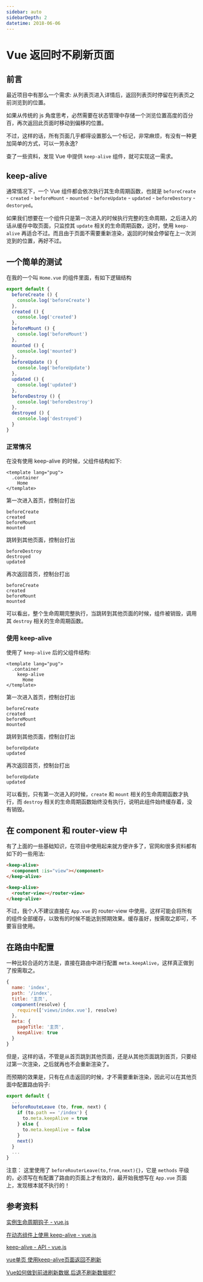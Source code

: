 ```yaml
---
sidebar: auto
sidebarDepth: 2
datetime: 2018-06-06
---
```


# Vue 返回时不刷新页面

## 前言

最近项目中有那么一个需求: 从列表页进入详情后，返回列表页时停留在列表页之前浏览到的位置。

如果从传统的 js 角度思考，必然需要在状态管理中存储一个浏览位置高度的百分百，再次返回此页面时移动到偏移的位置。

不过，这样的话，所有页面几乎都得设置那么一个标记，非常麻烦，有没有一种更加简单的方式，可以一劳永逸?

查了一些资料，发现 Vue 中提供 `keep-alive` 组件，就可实现这一需求。

## keep-alive

通常情况下，一个 Vue 组件都会依次执行其生命周期函数，也就是 `beforeCreate` - `created` - `beforeMount` - `mounted` - `beforeUpdate` - `updated` - `beforeDestory` - `destoryed`。

如果我们想要在一个组件只是第一次进入的时候执行完整的生命周期，之后进入的话从缓存中取页面，只监控其 `update` 相关的生命周期函数，这时，使用 `keep-alive` 再适合不过。而且由于页面不需要重新渲染，返回的时候会停留在上一次浏览到的位置，再好不过。

## 一个简单的测试

在我的一个叫 `Home.vue` 的组件里面，有如下逻辑结构

```js
export default {
  beforeCreate () {
    console.log('beforeCreate')
  },
  created () {
    console.log('created')
  },
  beforeMount () {
    console.log('beforeMount')
  },
  mounted () {
    console.log('mounted')
  },
  beforeUpdate () {
    console.log('beforeUpdate')
  },
  updated () {
    console.log('updated')
  },
  beforeDestroy () {
    console.log('beforeDestroy')
  },
  destroyed () {
    console.log('destroyed')
  }
}
```

### 正常情况

在没有使用 keep-alive 的时候，父组件结构如下:

```pug
<template lang="pug">
  .container
    Home
</template>
```

第一次进入首页，控制台打出

```
beforeCreate
created
beforeMount
mounted
```

跳转到其他页面，控制台打出

```
beforeDestroy
destroyed
updated
```

再次返回首页，控制台打出

```
beforeCreate
created
beforeMount
mounted
```

可以看出，整个生命周期完整执行，当跳转到其他页面的时候，组件被销毁，调用其 `destroy` 相关的生命周期函数。 


### 使用 keep-alive

使用了 `keep-alive` 后的父组件结构:

```pug
<template lang="pug">
  .container
    keep-alive
      Home
</template>
```

第一次进入首页，控制台打出

```
beforeCreate
created
beforeMount
mounted
```

跳转到其他页面，控制台打出

```
beforeUpdate
updated
```

再次返回首页，控制台打出

```
beforeUpdate
updated
```

可以看到，只有第一次进入的时候，`create` 和 `mount` 相关的生命周期函数才执行，而 `destroy` 相关的生命周期函数始终没有执行，说明此组件始终缓存着，没有销毁。

## 在 component 和 router-view 中

有了上面的一些基础知识，在项目中使用起来就方便许多了，官网和很多资料都有如下的一些用法:

```html
<keep-alive>
  <component :is="view"></component>
</keep-alive>
```

```html
<keep-alive>
  <router-view></router-view>  
</keep-alive>
```

不过，我个人不建议直接在 `App.vue` 的 router-view 中使用，这样可能会将所有的组件全部缓存，以致有的时候不能达到预期效果。缓存虽好，按需取之即可，不要盲目使用。


## 在路由中配置

一种比较合适的方法是，直接在路由中进行配置 `meta.keepAlive`，这样真正做到了按需取之。

```js
{  
  name: 'index',  
  path: '/index',  
  title: '主页',  
  component(resolve) {  
    require(['views/index.vue'], resolve)  
  },  
  meta: {  
    pageTitle: '主页',  
    keepAlive: true  
  }  
}
```

但是，这样的话，不管是从首页跳到其他页面，还是从其他页面跳到首页，只要经过第一次渲染，之后就再也不会重新渲染了。

而预期的效果是，只有在点击返回的时候，才不需要重新渲染，因此可以在其他页面中配置路由钩子:

```js
export default {
  ...
  beforeRouteLeave (to, from, next) {
    if (to.path == '/index') {  
      to.meta.keepAlive = true
    } else {  
      to.meta.keepAlive = false
    }  
    next()
  }
  ...
}
```

注意： 这里使用了 `beforeRouterLeave(to,from,next){}`，它是 `methods` 平级的，必须写在有配置了路由的页面上才有效的，最开始我想写在 `App.vue` 页面上，发现根本就不执行的！


## 参考资料

[实例生命周期钩子 - vue.js](https://cn.vuejs.org/v2/guide/instance.html#%E5%AE%9E%E4%BE%8B%E7%94%9F%E5%91%BD%E5%91%A8%E6%9C%9F%E9%92%A9%E5%AD%90)

[在动态组件上使用 keep-alive - vue.js](https://cn.vuejs.org/v2/guide/components-dynamic-async.html#%E5%9C%A8%E5%8A%A8%E6%80%81%E7%BB%84%E4%BB%B6%E4%B8%8A%E4%BD%BF%E7%94%A8-keep-alive)

[keep-alive - API - vue.js](https://cn.vuejs.org/v2/api/#keep-alive)

[vue单页 使用keep-alive页面返回不刷新](https://blog.csdn.net/leileibrother/article/details/79376502)

[Vue如何做到前进刷新数据,后退不刷新数据呢?](https://segmentfault.com/q/1010000007555953/a-1020000007556747)


